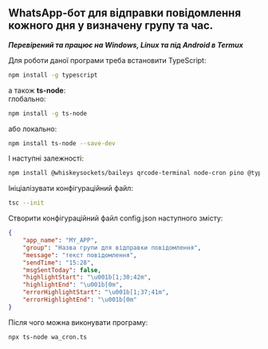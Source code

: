 ## WhatsApp-бот для відправки повідомлення кожного дня у визначену групу та час.
***Перевірений та працює на Windows, Linux та під Android в Termux***

Для роботи даної програми треба встановити TypeScript:
```bash
npm install -g typescript
```
а також **ts-node**:    
глобально:
```bash
npm install -g ts-node
```
або локально:
```bash
npm install ts-node --save-dev
```
І наступні залежності:
```bash
npm install @whiskeysockets/baileys qrcode-terminal node-cron pino @types/node-cron @hapi/boom
```
Ініціалізувати конфігураційний файл:
```bash
tsc --init
```
Створити конфігураційний файл config.json наступного змісту:
```json
{
    "app_name": "MY_APP",
    "group": "Назва групи для відправки повідомлення",
    "message": "текст повідомлення",
    "sendTime": "15:28",
    "msgSentToday": false,
    "highlightStart": "\u001b[1;30;42m",
    "highlightEnd": "\u001b[0m",
    "errorHighlightStart": "\u001b[1;37;41m",
    "errorHighlightEnd": "\u001b[0m"
}
```
Після чого можна виконувати програму:
```bash
npx ts-node wa_cron.ts
```
